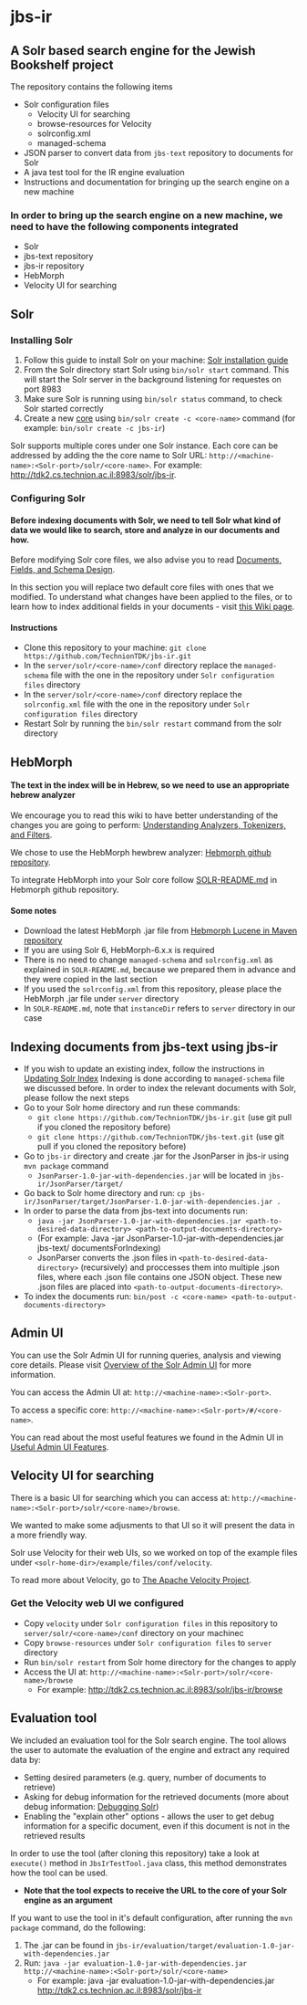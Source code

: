 # jbs-ir

## A Solr based search engine for the Jewish Bookshelf project 

The repository contains the following items

* Solr configuration files
  * Velocity UI for searching
  * browse-resources for Velocity
  * solrconfig.xml
  * managed-schema
* JSON parser to convert data from `jbs-text` repository to documents for Solr
* A java test tool for the IR engine evaluation
* Instructions and documentation for bringing up the search engine on a new machine

### In order to bring up the search engine on a new machine, we need to have the following components integrated
* Solr 
* jbs-text repository
* jbs-ir repository
* HebMorph
* Velocity UI for searching

## Solr
### Installing Solr
1. Follow this guide to install Solr on your machine: [Solr installation guide](https://cwiki.apache.org/confluence/display/solr/Installing+Solr)
2. From the Solr directory start Solr using `bin/solr start` command. This will start the Solr server in the background listening for requestes on port 8983
3. Make sure Solr is running using `bin/solr status` command, to check Solr started correctly
4. Create a new [core](https://cwiki.apache.org/confluence/display/solr/Solr+Cores+and+solr.xml) using `bin/solr create -c <core-name>` command (for example: `bin/solr create -c jbs-ir`)

Solr supports multiple cores under one Solr instance. 
Each core can be addressed by adding the the core name to Solr URL: `http://<machine-name>:<Solr-port>/solr/<core-name>`.
For example: http://tdk2.cs.technion.ac.il:8983/solr/jbs-ir.

### Configuring Solr
#### Before indexing documents with Solr, we need to tell Solr what kind of data we would like to search, store and analyze in our documents and how.
Before modifying Solr core files, we also advise you to read [Documents, Fields, and Schema Design](https://cwiki.apache.org/confluence/display/solr/Documents%2C+Fields%2C+and+Schema+Design).

In this section you will replace two default core files with ones that we modified. 
To understand what changes have been applied to the files, or to learn how to index additional fields in your documents - visit [this Wiki page](https://github.com/TechnionTDK/jbs-ir/wiki/Changes-in-managed-schema-and-solrconfig.xml).

#### Instructions
* Clone this repository to your machine: `git clone https://github.com/TechnionTDK/jbs-ir.git`
* In the `server/solr/<core-name>/conf` directory replace the `managed-schema` file with the one in the repository under `Solr configuration files` directory
* In the `server/solr/<core-name>/conf` directory replace the `solrconfig.xml` file with the one in the repository under `Solr configuration files` directory
* Restart Solr by running the `bin/solr restart` command from the solr directory

## HebMorph
#### The text in the index will be in Hebrew, so we need to use an appropriate hebrew analyzer
We encourage you to read this wiki to have better understanding of the changes you are going to perform: [Understanding Analyzers, Tokenizers, and Filters](https://cwiki.apache.org/confluence/display/solr/Understanding+Analyzers%2C+Tokenizers%2C+and+Filters).

We chose to use the HebMorph hewbrew analyzer: [Hebmorph github repository](https://github.com/synhershko/HebMorph).

To integrate HebMorph into your Solr core follow [SOLR-README.md](https://github.com/synhershko/HebMorph/blob/master/SOLR-README.md) in Hebmorph github repository. 

#### Some notes
* Download the latest HebMorph .jar file from [Hebmorph Lucene in Maven repository](https://mvnrepository.com/artifact/com.code972.hebmorph/hebmorph-lucene/6.0.0)
* If you are using Solr 6, HebMorph-6.x.x is required
* There is no need to change `managed-schema` and `solrconfig.xml` as explained in `SOLR-README.md`, because we prepared them in advance and they were copied in the last section
* If you used the `solrconfig.xml` from this repository, please place the HebMorph .jar file under `server` directory
* In `SOLR-README.md`, note that `instanceDir` refers to `server` directory in our case

## Indexing documents from jbs-text using jbs-ir
* If you wish to update an existing index, follow the instructions in [Updating Solr Index](https://github.com/TechnionTDK/jbs-ir/wiki/Updating-Solr-Index)
Indexing is done according to `managed-schema` file we discussed before.
In order to index the relevant documents with Solr, please follow the next steps
* Go to your Solr home directory and run these commands:
  * `git clone https://github.com/TechnionTDK/jbs-ir.git` (use git pull if you cloned the repository before)
  * `git clone https://github.com/TechnionTDK/jbs-text.git` (use git pull if you cloned the repository before)
* Go to `jbs-ir` directory and create .jar for the JsonParser in jbs-ir using `mvn package` command
  * `JsonParser-1.0-jar-with-dependencies.jar` will be located in `jbs-ir/JsonParser/target/` 
* Go back to Solr home directory and run: `cp jbs-ir/JsonParser/target/JsonParser-1.0-jar-with-dependencies.jar .` 
* In order to parse the data from jbs-text into documents run:
  * `java -jar JsonParser-1.0-jar-with-dependencies.jar <path-to-desired-data-directory> <path-to-output-documents-directory>`
  * (For example: Java -jar JsonParser-1.0-jar-with-dependencies.jar jbs-text/ documentsForIndexing)
  * JsonParser converts the .json files in `<path-to-desired-data-directory>` (recursively) and proccesses them into multiple .json files, where each .json file contains one JSON object. These new .json files are placed into `<path-to-output-documents-directory>`.
* To index the documents run: `bin/post -c <core-name> <path-to-output-documents-directory>`

 

## Admin UI
You can use the Solr Admin UI for running queries, analysis and viewing core details. Please visit [Overview of the Solr Admin UI](https://cwiki.apache.org/confluence/display/solr/Overview+of+the+Solr+Admin+UI) for more information.

You can access the Admin UI at: `http://<machine-name>:<Solr-port>`. 

To access a specific core: `http://<machine-name>:<Solr-port>/#/<core-name>`.

You can read about the most useful features we found in the Admin UI in [Useful Admin UI Features](https://github.com/TechnionTDK/jbs-ir/wiki/Useful-Admin-UI-Features).

## Velocity UI for searching
There is a basic UI for searching which you can access at: `http://<machine-name>:<Solr-port>/solr/<core-name>/browse`.

We wanted to make some adjusments to that UI so it will present the data in a more friendly way.

Solr use Velocity for their web UIs, so we worked on top of the example files under `<solr-home-dir>/example/files/conf/velocity`.

To read more about Velocity, go to [The Apache Velocity Project](http://velocity.apache.org/).

### Get the Velocity web UI we configured
* Copy `velocity` under `Solr configuration files` in this repository to `server/solr/<core-name>/conf` directory on your machinec
* Copy `browse-resources` under `Solr configuration files` to `server` directory
* Run `bin/solr restart` from Solr home directory for the changes to apply
* Access the UI at: `http://<machine-name>:<Solr-port>/solr/<core-name>/browse`
  * For example: http://tdk2.cs.technion.ac.il:8983/solr/jbs-ir/browse

## Evaluation tool
We included an evaluation tool for the Solr search engine.
The tool allows the user to automate the evaluation of the engine and extract any required data by:
* Setting desired parameters (e.g. query, number of documents to retrieve)
* Asking for debug information for the retrieved documents (more about debug information: [Debugging Solr](https://wiki.apache.org/solr/CommonQueryParameters#Debugging))
* Enabling the "explain other" options - allows the user to get debug information for a specific document, even if this document is not in the retrieved results

In order to use the tool (after cloning this repository) take a look at `execute()` method in `JbsIrTestTool.java` class, this method demonstrates how the tool can be used.

* **Note that the tool expects to receive the URL to the core of your Solr engine as an argument**

If you want to use the tool in it's default configuration, after running the `mvn package` command, do the following:

1. The .jar can be found in `jbs-ir/evaluation/target/evaluation-1.0-jar-with-dependencies.jar`
2. Run: `java -jar evaluation-1.0-jar-with-dependencies.jar http://<machine-name>:<Solr-port>/solr/<core-name>`
   * For example: java -jar evaluation-1.0-jar-with-dependencies.jar http://tdk2.cs.technion.ac.il:8983/solr/jbs-ir
